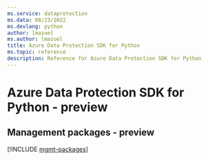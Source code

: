 ```yaml
---
ms.service: dataprotection
ms.data: 08/23/2022
ms.devlang: python
author: lmazuel
ms.author: lmazuel
title: Azure Data Protection SDK for Python
ms.topic: reference
description: Reference for Azure Data Protection SDK for Python
---
```

# Azure Data Protection SDK for Python - preview

## Management packages - preview
[!INCLUDE [mgmt-packages](data-protection-mgmt-index.md)]